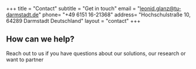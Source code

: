+++
title = "Contact"
subtitle = "Get in touch"
email = "leonid.glanz@tu-darmstadt.de"
phone= "+49 6151 16-21368"
address= "Hochschulstraße 10, 64289 Darmstadt Deutschland"
layout = "contact"
+++


## How can we help?

Reach out to us if you have questions about our solutions, our research or want to partner